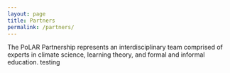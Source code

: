```yaml
---
layout: page
title: Partners
permalink: /partners/
---
```


The PoLAR Partnership represents an interdisciplinary team comprised
of experts in climate science, learning theory, and formal and
informal education. testing
